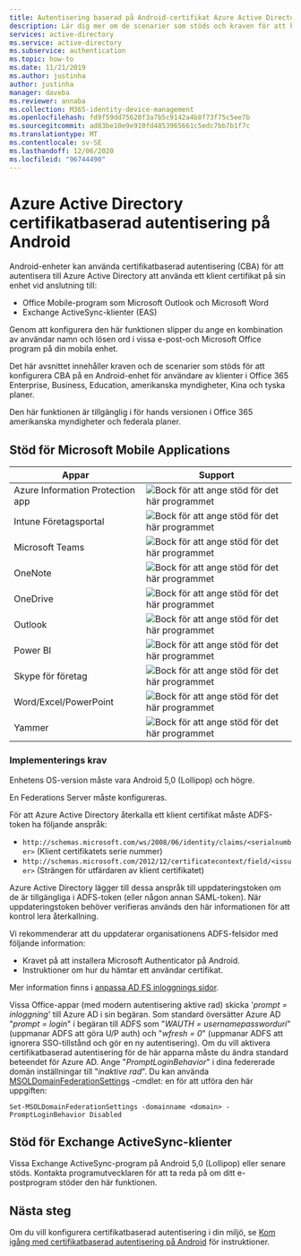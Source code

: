 ```yaml
---
title: Autentisering baserad på Android-certifikat Azure Active Directory
description: Lär dig mer om de scenarier som stöds och kraven för att konfigurera certifikatbaserad autentisering i lösningar med Android-enheter
services: active-directory
ms.service: active-directory
ms.subservice: authentication
ms.topic: how-to
ms.date: 11/21/2019
ms.author: justinha
author: justinha
manager: daveba
ms.reviewer: annaba
ms.collection: M365-identity-device-management
ms.openlocfilehash: fd9f59dd75620f3a7b5c9142a4b8f73f75c5ee7b
ms.sourcegitcommit: ad83be10e9e910fd4853965661c5edc7bb7b1f7c
ms.translationtype: MT
ms.contentlocale: sv-SE
ms.lasthandoff: 12/06/2020
ms.locfileid: "96744490"
---
```

# <a name="azure-active-directory-certificate-based-authentication-on-android"></a>Azure Active Directory certifikatbaserad autentisering på Android

Android-enheter kan använda certifikatbaserad autentisering (CBA) för att autentisera till Azure Active Directory att använda ett klient certifikat på sin enhet vid anslutning till:

* Office Mobile-program som Microsoft Outlook och Microsoft Word
* Exchange ActiveSync-klienter (EAS)

Genom att konfigurera den här funktionen slipper du ange en kombination av användar namn och lösen ord i vissa e-post-och Microsoft Office program på din mobila enhet.

Det här avsnittet innehåller kraven och de scenarier som stöds för att konfigurera CBA på en Android-enhet för användare av klienter i Office 365 Enterprise, Business, Education, amerikanska myndigheter, Kina och tyska planer.

Den här funktionen är tillgänglig i för hands versionen i Office 365 amerikanska myndigheter och federala planer.

## <a name="microsoft-mobile-applications-support"></a>Stöd för Microsoft Mobile Applications

| Appar | Support |
| --- | --- |
| Azure Information Protection app |![Bock för att ange stöd för det här programmet][1] |
| Intune Företagsportal |![Bock för att ange stöd för det här programmet][1] |
| Microsoft Teams |![Bock för att ange stöd för det här programmet][1] |
| OneNote |![Bock för att ange stöd för det här programmet][1] |
| OneDrive |![Bock för att ange stöd för det här programmet][1] |
| Outlook |![Bock för att ange stöd för det här programmet][1] |
| Power BI |![Bock för att ange stöd för det här programmet][1] |
| Skype för företag |![Bock för att ange stöd för det här programmet][1] |
| Word/Excel/PowerPoint |![Bock för att ange stöd för det här programmet][1] |
| Yammer |![Bock för att ange stöd för det här programmet][1] |

### <a name="implementation-requirements"></a>Implementerings krav

Enhetens OS-version måste vara Android 5,0 (Lollipop) och högre.

En Federations Server måste konfigureras.

För att Azure Active Directory återkalla ett klient certifikat måste ADFS-token ha följande anspråk:

* `http://schemas.microsoft.com/ws/2008/06/identity/claims/<serialnumber>` (Klient certifikatets serie nummer)
* `http://schemas.microsoft.com/2012/12/certificatecontext/field/<issuer>` (Strängen för utfärdaren av klient certifikatet)

Azure Active Directory lägger till dessa anspråk till uppdateringstoken om de är tillgängliga i ADFS-token (eller någon annan SAML-token). När uppdateringstoken behöver verifieras används den här informationen för att kontrol lera återkallning.

Vi rekommenderar att du uppdaterar organisationens ADFS-felsidor med följande information:

* Kravet på att installera Microsoft Authenticator på Android.
* Instruktioner om hur du hämtar ett användar certifikat.

Mer information finns i [anpassa AD FS inloggnings sidor](/previous-versions/windows/it-pro/windows-server-2012-R2-and-2012/dn280950(v=ws.11)).

Vissa Office-appar (med modern autentisering aktive rad) skicka '*prompt = inloggning*' till Azure AD i sin begäran. Som standard översätter Azure AD "*prompt = login*" i begäran till ADFS som "*WAUTH = usernamepassworduri*" (uppmanar ADFS att göra U/P auth) och "*wfresh = 0*" (uppmanar ADFS att ignorera SSO-tillstånd och gör en ny autentisering). Om du vill aktivera certifikatbaserad autentisering för de här apparna måste du ändra standard beteendet för Azure AD. Ange "*PromptLoginBehavior*" i dina federerade domän inställningar till "*inaktive rad*".
Du kan använda [MSOLDomainFederationSettings](/powershell/module/msonline/set-msoldomainfederationsettings?view=azureadps-1.0) -cmdlet: en för att utföra den här uppgiften:

`Set-MSOLDomainFederationSettings -domainname <domain> -PromptLoginBehavior Disabled`

## <a name="exchange-activesync-clients-support"></a>Stöd för Exchange ActiveSync-klienter

Vissa Exchange ActiveSync-program på Android 5,0 (Lollipop) eller senare stöds. Kontakta programutvecklaren för att ta reda på om ditt e-postprogram stöder den här funktionen.

## <a name="next-steps"></a>Nästa steg

Om du vill konfigurera certifikatbaserad autentisering i din miljö, se [Kom igång med certifikatbaserad autentisering på Android](active-directory-certificate-based-authentication-get-started.md) för instruktioner.

<!--Image references-->
[1]: ./media/active-directory-certificate-based-authentication-android/ic195031.png